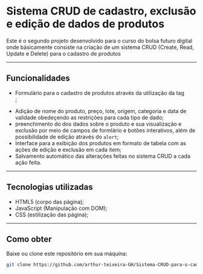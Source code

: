 # Sistema CRUD de cadastro, exclusão e edição de dados de produtos

Este é o segundo projeto desenvolvido para o curso do bolsa futuro digital onde básicamente consiste na criação de um sistema CRUD (Create, Read, Update e Delete) para o cadastro de produtos  

---

## Funcionalidades

- Formulário para o cadastro de produtos através da utilização da tag <form>;
- Adição de nome do produto, preço, lote, origem, categoria e data de validade obedeçendo as restrições para cada tipo de dado;
- preenchimento do dos dados sobre o produto e sua visualização e exclusão por meio de campos de formlário e botões interativos, além de possibilidade de edição através do `alert`;
- Interface para a exibição dos produtos em formato de tabela com as ações de edição e exclusão em cada item;
- Salvamento automático das alterações feitas no sistema CRUD a cada ação feita.

---

## Tecnologias utilizadas

- HTML5 (corpo das página);
- JavaScript (Manipulação com DOM);
- CSS (estilização das página);

---

## Como obter

Baixe ou clone este repositório em sua máquina:

```bash
git clone https://github.com/arthur-teixeira-GH/Sistema-CRUD-para-o-cadastro-e-armazenamento-de-dados-sobre-produtos.git
